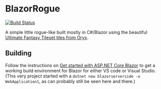 # BlazorRogue

[![Build Status](https://dev.azure.com/tedconsultingdk/BlazorRogueAz/_apis/build/status/dontrolle.BlazorRogue?branchName=master)](https://dev.azure.com/tedconsultingdk/BlazorRogueAz/_build/latest?definitionId=1&branchName=master)

A simple little rogue-like built mostly in C#/Blazor using the beautiful [Ultimate Fantasy Tileset tiles from Oryx](https://www.oryxdesignlab.com/ultimatefantasy).

## Building

Follow the instructions on [Get started with ASP.NET Core Blazor](https://docs.microsoft.com/en-us/aspnet/core/blazor/get-started) to get a working build environment for Blazor for either VS code or Visual Studio. (This very project started with  a `dotnet new blazorserverside -o WebApplication1`, as can probably still be seen here and there.)
